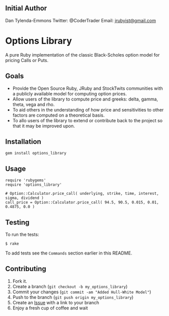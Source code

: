 Initial Author
--------------
Dan Tylenda-Emmons
Twitter: @CoderTrader
Email: jrubyist@gmail.com

Options Library
===============

A pure Ruby implementation of the classic Black-Scholes option model for pricing Calls or Puts.
 
Goals
-------

* Provide the Open Source Ruby, JRuby and StockTwits communities with a publicly available model for computing option prices.
* Allow users of the library to compute price and greeks: delta, gamma, theta, vega and rho.
* To aid others in the understanding of how price and sensitivities to other factors are computed on a theoretical basis.
* To allo users of the library to extend or contribute back to the project so that it may be improved upon.


Installation
-----------

    gem install options_library


Usage
-----

    require 'rubygems'
    require 'options_library'

    # Option::Calculator.price_call( underlying, strike, time, interest, sigma, dividend )
    call_price = Option::Calculator.price_call( 94.5, 90.5, 0.015, 0.01, 0.4875, 0.0 ) 

Testing
-------

To run the tests:

    $ rake

To add tests see the `Commands` section earlier in this
README.


Contributing
------------

1. Fork it.
2. Create a branch (`git checkout -b my_options_library`)
3. Commit your changes (`git commit -am "Added Hull-White Model"`)
4. Push to the branch (`git push origin my_options_library`)
5. Create an [Issue][1] with a link to your branch
6. Enjoy a fresh cup of coffee and wait

[1]: http://github.com/github/markup/issues
